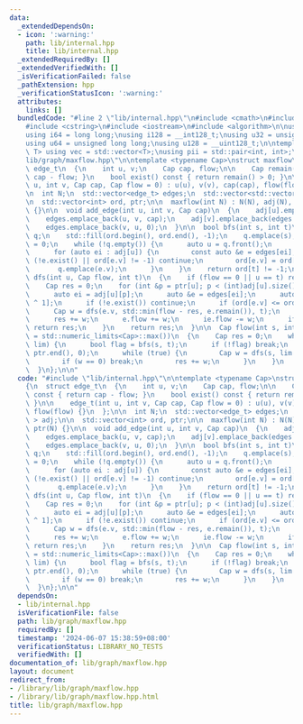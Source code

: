 ```yaml
---
data:
  _extendedDependsOn:
  - icon: ':warning:'
    path: lib/internal.hpp
    title: lib/internal.hpp
  _extendedRequiredBy: []
  _extendedVerifiedWith: []
  _isVerificationFailed: false
  _pathExtension: hpp
  _verificationStatusIcon: ':warning:'
  attributes:
    links: []
  bundledCode: "#line 2 \"lib/internal.hpp\"\n#include <cmath>\n#include <vector>\n\
    #include <cstring>\n#include <iostream>\n#include <algorithm>\n\nusing i32 = int;\n\
    using i64 = long long;\nusing i128 = __int128_t;\nusing u32 = unsigned int;\n\
    using u64 = unsigned long long;\nusing u128 = __uint128_t;\n\ntemplate<typename\
    \ T> using vec = std::vector<T>;\nusing pii = std::pair<int, int>;\n#line 2 \"\
    lib/graph/maxflow.hpp\"\n\ntemplate <typename Cap>\nstruct maxflow\n{\n  struct\
    \ edge_t\n  {\n    int u, v;\n    Cap cap, flow;\n\n    Cap remain() const { return\
    \ cap - flow; }\n    bool exist() const { return remain() > 0; }\n\n    edge_t(int\
    \ u, int v, Cap cap, Cap flow = 0) : u(u), v(v), cap(cap), flow(flow) {}\n  };\n\
    \n  int N;\n  std::vector<edge_t> edges;\n  std::vector<std::vector<int> > adj;\n\
    \n  std::vector<int> ord, ptr;\n\n  maxflow(int N) : N(N), adj(N), ord(N), ptr(N)\
    \ {}\n\n  void add_edge(int u, int v, Cap cap)\n  {\n    adj[u].emplace_back(edges.size());\n\
    \    edges.emplace_back(u, v, cap);\n    adj[v].emplace_back(edges.size());\n\
    \    edges.emplace_back(v, u, 0);\n  }\n\n  bool bfs(int s, int t)\n  {\n    std::queue<int>\
    \ q;\n    std::fill(ord.begin(), ord.end(), -1);\n    q.emplace(s);\n    ord[s]\
    \ = 0;\n    while (!q.empty()) {\n      auto u = q.front();\n      q.pop();\n\
    \      for (auto ei : adj[u]) {\n        const auto &e = edges[ei];\n        if\
    \ (!e.exist() || ord[e.v] != -1) continue;\n        ord[e.v] = ord[u] + 1;\n \
    \       q.emplace(e.v);\n      }\n    }\n    return ord[t] != -1;\n  }\n\n  Cap\
    \ dfs(int u, Cap flow, int t)\n  {\n    if (flow == 0 || u == t) return flow;\n\
    \    Cap res = 0;\n    for (int &p = ptr[u]; p < (int)adj[u].size(); p++) {\n\
    \      auto ei = adj[u][p];\n      auto &e = edges[ei];\n      auto &ie = edges[ei\
    \ ^ 1];\n      if (!e.exist()) continue;\n      if (ord[e.v] <= ord[u]) continue;\n\
    \      Cap w = dfs(e.v, std::min(flow - res, e.remain()), t);\n      if (!w) continue;\n\
    \      res += w;\n      e.flow += w;\n      ie.flow -= w;\n      if (res == flow)\
    \ return res;\n    }\n    return res;\n  }\n\n  Cap flow(int s, int t, Cap lim\
    \ = std::numeric_limits<Cap>::max())\n  {\n    Cap res = 0;\n    while (res <\
    \ lim) {\n      bool flag = bfs(s, t);\n      if (!flag) break;\n      std::fill(ptr.begin(),\
    \ ptr.end(), 0);\n      while (true) {\n        Cap w = dfs(s, lim - res, t);\n\
    \        if (w == 0) break;\n        res += w;\n      }\n    }\n    return res;\n\
    \  }\n};\n\n"
  code: "#include \"lib/internal.hpp\"\n\ntemplate <typename Cap>\nstruct maxflow\n\
    {\n  struct edge_t\n  {\n    int u, v;\n    Cap cap, flow;\n\n    Cap remain()\
    \ const { return cap - flow; }\n    bool exist() const { return remain() > 0;\
    \ }\n\n    edge_t(int u, int v, Cap cap, Cap flow = 0) : u(u), v(v), cap(cap),\
    \ flow(flow) {}\n  };\n\n  int N;\n  std::vector<edge_t> edges;\n  std::vector<std::vector<int>\
    \ > adj;\n\n  std::vector<int> ord, ptr;\n\n  maxflow(int N) : N(N), adj(N), ord(N),\
    \ ptr(N) {}\n\n  void add_edge(int u, int v, Cap cap)\n  {\n    adj[u].emplace_back(edges.size());\n\
    \    edges.emplace_back(u, v, cap);\n    adj[v].emplace_back(edges.size());\n\
    \    edges.emplace_back(v, u, 0);\n  }\n\n  bool bfs(int s, int t)\n  {\n    std::queue<int>\
    \ q;\n    std::fill(ord.begin(), ord.end(), -1);\n    q.emplace(s);\n    ord[s]\
    \ = 0;\n    while (!q.empty()) {\n      auto u = q.front();\n      q.pop();\n\
    \      for (auto ei : adj[u]) {\n        const auto &e = edges[ei];\n        if\
    \ (!e.exist() || ord[e.v] != -1) continue;\n        ord[e.v] = ord[u] + 1;\n \
    \       q.emplace(e.v);\n      }\n    }\n    return ord[t] != -1;\n  }\n\n  Cap\
    \ dfs(int u, Cap flow, int t)\n  {\n    if (flow == 0 || u == t) return flow;\n\
    \    Cap res = 0;\n    for (int &p = ptr[u]; p < (int)adj[u].size(); p++) {\n\
    \      auto ei = adj[u][p];\n      auto &e = edges[ei];\n      auto &ie = edges[ei\
    \ ^ 1];\n      if (!e.exist()) continue;\n      if (ord[e.v] <= ord[u]) continue;\n\
    \      Cap w = dfs(e.v, std::min(flow - res, e.remain()), t);\n      if (!w) continue;\n\
    \      res += w;\n      e.flow += w;\n      ie.flow -= w;\n      if (res == flow)\
    \ return res;\n    }\n    return res;\n  }\n\n  Cap flow(int s, int t, Cap lim\
    \ = std::numeric_limits<Cap>::max())\n  {\n    Cap res = 0;\n    while (res <\
    \ lim) {\n      bool flag = bfs(s, t);\n      if (!flag) break;\n      std::fill(ptr.begin(),\
    \ ptr.end(), 0);\n      while (true) {\n        Cap w = dfs(s, lim - res, t);\n\
    \        if (w == 0) break;\n        res += w;\n      }\n    }\n    return res;\n\
    \  }\n};\n\n"
  dependsOn:
  - lib/internal.hpp
  isVerificationFile: false
  path: lib/graph/maxflow.hpp
  requiredBy: []
  timestamp: '2024-06-07 15:38:59+08:00'
  verificationStatus: LIBRARY_NO_TESTS
  verifiedWith: []
documentation_of: lib/graph/maxflow.hpp
layout: document
redirect_from:
- /library/lib/graph/maxflow.hpp
- /library/lib/graph/maxflow.hpp.html
title: lib/graph/maxflow.hpp
---
```

